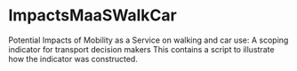 # ImpactsMaaSWalkCar
Potential Impacts of Mobility as a Service on walking and car use: A scoping indicator for transport decision makers 
This contains a script to illustrate how the indicator was constructed.  
